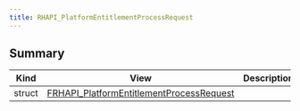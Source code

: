 ```yaml
---
title: RHAPI_PlatformEntitlementProcessRequest
---
```


## Summary
| Kind | View | Description |
|------|------|-------------|
|struct|[FRHAPI_PlatformEntitlementProcessRequest](/unreal-plugins/all/structfrhapi__platformentitlementprocessrequest/#structFRHAPI__PlatformEntitlementProcessRequest)||
